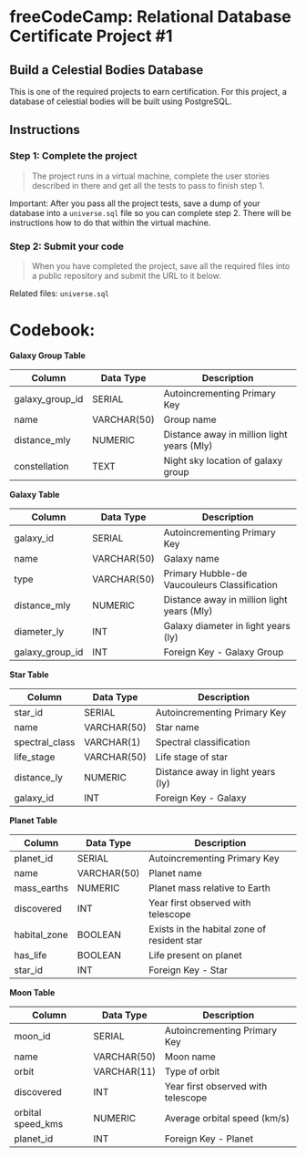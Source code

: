 # freeCodeCamp: Relational Database Certificate Project \#1
## Build a Celestial Bodies Database
This is one of the required projects to earn certification. For this project, a database of celestial bodies will be built using PostgreSQL.

## Instructions
### Step 1: Complete the project
> The project runs in a virtual machine, complete the user stories described in there and get all the tests to pass to finish step 1.

Important: After you pass all the project tests, save a dump of your database into a `universe.sql` file so you can complete step 2. There will be instructions how to do that within the virtual machine.

### Step 2: Submit your code
> When you have completed the project, save all the required files into a public repository and submit the URL to it below.

Related files: `universe.sql`

# Codebook:

**Galaxy Group Table**

 | Column | Data Type | Description |
 | --- | --- | --- |
 | galaxy_group_id | SERIAL | Autoincrementing Primary Key |
 | name | VARCHAR(50) | Group name |
 | distance_mly | NUMERIC | Distance away in million light years (Mly) |
 | constellation | TEXT | Night sky location of galaxy group |

**Galaxy Table**

 | Column | Data Type | Description |
 | --- | --- | --- |
 | galaxy_id | SERIAL | Autoincrementing Primary Key |
 | name | VARCHAR(50) | Galaxy name |
 | type | VARCHAR(50) | Primary Hubble-de Vaucouleurs Classification |
 | distance_mly | NUMERIC | Distance away in million light years (Mly) |
 | diameter_ly |  INT | Galaxy diameter in light years (ly) |
 | galaxy_group_id | INT | Foreign Key - Galaxy Group |

**Star Table**

 | Column | Data Type | Description |
 | --- | --- | --- |
 | star_id | SERIAL | Autoincrementing Primary Key |
 | name | VARCHAR(50) | Star name |
 | spectral_class | VARCHAR(1) | Spectral classification |
 | life_stage | VARCHAR(50) | Life stage of star |
 | distance_ly | NUMERIC | Distance away in light years (ly) |
 | galaxy_id | INT | Foreign Key - Galaxy |

**Planet Table**

 | Column | Data Type | Description | 
 | --- | --- | --- |
 | planet_id | SERIAL | Autoincrementing Primary Key |
 | name | VARCHAR(50) | Planet name |
 | mass_earths | NUMERIC | Planet mass relative to Earth |
 | discovered | INT | Year first observed with telescope |
 | habital_zone | BOOLEAN | Exists in the habital zone of resident star |
 | has_life | BOOLEAN | Life present on planet |
 | star_id | INT | Foreign Key - Star |

**Moon Table**

 | Column | Data Type | Description |
 | --- | --- | --- |
 | moon_id | SERIAL | Autoincrementing Primary Key |
 | name | VARCHAR(50) | Moon name |
 | orbit | VARCHAR(11) | Type of orbit | 
 | discovered | INT | Year first observed with telescope |
 | orbital speed_kms | NUMERIC | Average orbital speed (km/s) |
 | planet_id | INT | Foreign Key - Planet |
